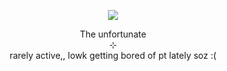 <p align="center">
    <img src="https://i.postimg.cc/1zyWQVf3/11-fliter-warm-sea-channel-red-mode-normal-2.png">
</p>
<p align="center">
    The unfortunate
<br>
    ⊹
<br>
    rarely active,, lowk getting bored of pt lately soz :(
</p>
<!--
**wishlizx/wishlizx** is a ✨ _special_ ✨ repository because its `README.md` (this file) appears on your GitHub profile.
